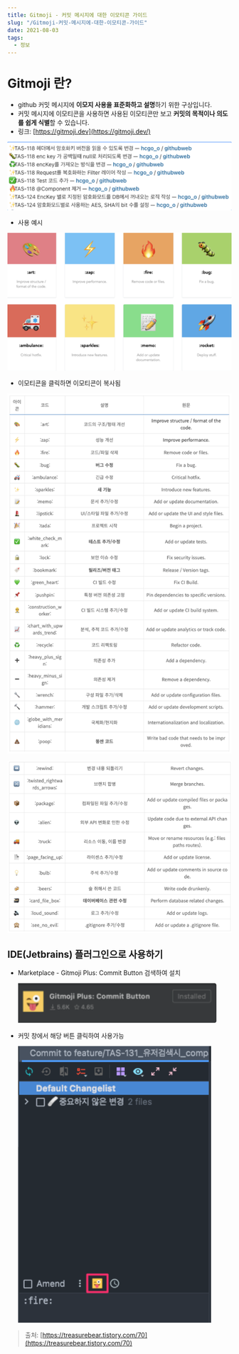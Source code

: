 ```yaml
---
title: Gitmoji - 커밋 메시지에 대한 이모티콘 가이드
slug: "/Gitmoji-커밋-메시지에-대한-이모티콘-가이드"
date: 2021-08-03
tags:
  - 정보
---
```


# Gitmoji 란?

- github 커밋 메시지에 **이모지 사용을 표준화하고 설명**하기 위한 구상입니다.
- 커밋 메시지에 이모티콘을 사용하면 사용된 이모티콘만 보고 **커밋의 목적이나 의도를 쉽게 식별**할 수 있습니다.
- 링크: [https://gitmoji.dev](https://gitmoji.dev/)

![사용 예시](img1.png "사용 예시")
- 사용 예시

![이모티콘을 클릭하면 이모티콘이 복사됨](img2.png "이모티콘을 클릭하면 이모티콘이 복사됨")
- 이모티콘을 클릭하면 이모티콘이 복사됨

![설명1](img3.png "설명1")

![설명2](img4.png "설명2")

## IDE(Jetbrains) 플러그인으로 사용하기

- Marketplace - Gitmoji Plus: Commit Button 검색하여 설치
    
    ![Marketplace](img5.png "Marketplace")
    
- 커밋 창에서 해당 버튼 클릭하여 사용가능
    
    ![commit window](img6.png "commit window")
    

> 출처: [https://treasurebear.tistory.com/70](https://treasurebear.tistory.com/70)
